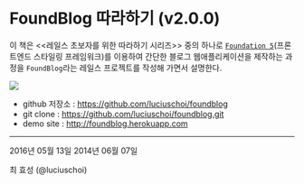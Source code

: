 # FoundBlog 따라하기 (v2.0.0)



이 책은 <<레일스 초보자를 위한 따라하기 시리즈>> 중의 하나로 [`Foundation 5`](http://foundation.zurb.com)(프론트엔드 스타일링 프레임워크)를 이용하여 간단한 블로그 웹애플리케이션을 제작하는 과정을 `FoundBlog`라는 레일스 프로젝트를 작성해 가면서 설명한다.

![](http://i1373.photobucket.com/albums/ag392/rorlab/Photobucket%20Desktop%20-%20RORLAB/FoundBlog/2014-06-09_09-24-01_zpsae68d8f8.png)


* github 저장소 : https://github.com/luciuschoi/foundblog
* git clone : https://github.com/luciuschoi/foundblog.git
* demo site : http://foundblog.herokuapp.com


---

2016년 05월 13일
2014년 06월 07일

최 효성 (@luciuschoi) 



